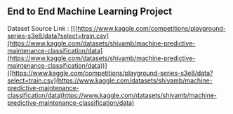 ## End to End Machine Learning Project

Dataset Source Link :
[[[https://www.kaggle.com/competitions/playground-series-s3e8/data?select=train.csv](https://www.kaggle.com/datasets/shivamb/machine-predictive-maintenance-classification/data](https://www.kaggle.com/datasets/shivamb/machine-predictive-maintenance-classification/data))]([https://www.kaggle.com/competitions/playground-series-s3e8/data?select=train.csv](https://www.kaggle.com/datasets/shivamb/machine-predictive-maintenance-classification/data)https://www.kaggle.com/datasets/shivamb/machine-predictive-maintenance-classification/data)
